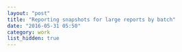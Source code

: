 ```yaml
---
layout: "post"
title: "Reporting snapshots for large reports by batch"
date: "2016-05-31 05:50"
category: work
list_hidden: true
---
```

